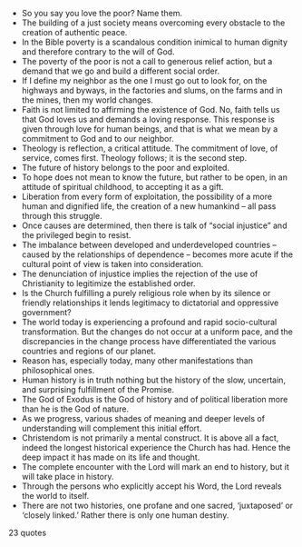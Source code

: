  - So you say you love the poor? Name them.
 - The building of a just society means overcoming every obstacle to the creation of authentic peace.
 - In the Bible poverty is a scandalous condition inimical to human dignity and therefore contrary to the will of God.
 - The poverty of the poor is not a call to generous relief action, but a demand that we go and build a different social order.
 - If I define my neighbor as the one I must go out to look for, on the highways and byways, in the factories and slums, on the farms and in the mines, then my world changes.
 - Faith is not limited to affirming the existence of God. No, faith tells us that God loves us and demands a loving response. This response is given through love for human beings, and that is what we mean by a commitment to God and to our neighbor.
 - Theology is reflection, a critical attitude. The commitment of love, of service, comes first. Theology follows; it is the second step.
 - The future of history belongs to the poor and exploited.
 - To hope does not mean to know the future, but rather to be open, in an attitude of spiritual childhood, to accepting it as a gift.
 - Liberation from every form of exploitation, the possibility of a more human and dignified life, the creation of a new humankind – all pass through this struggle.
 - Once causes are determined, then there is talk of “social injustice” and the privileged begin to resist.
 - The imbalance between developed and underdeveloped countries – caused by the relationships of dependence – becomes more acute if the cultural point of view is taken into consideration.
 - The denunciation of injustice implies the rejection of the use of Christianity to legitimize the established order.
 - Is the Church fulfilling a purely religious role when by its silence or friendly relationships it lends legitimacy to dictatorial and oppressive government?
 - The world today is experiencing a profound and rapid socio-cultural transformation. But the changes do not occur at a uniform pace, and the discrepancies in the change process have differentiated the various countries and regions of our planet.
 - Reason has, especially today, many other manifestations than philosophical ones.
 - Human history is in truth nothing but the history of the slow, uncertain, and surprising fulfillment of the Promise.
 - The God of Exodus is the God of history and of political liberation more than he is the God of nature.
 - As we progress, various shades of meaning and deeper levels of understanding will complement this initial effort.
 - Christendom is not primarily a mental construct. It is above all a fact, indeed the longest historical experience the Church has had. Hence the deep impact it has made on its life and thought.
 - The complete encounter with the Lord will mark an end to history, but it will take place in history.
 - Through the persons who explicitly accept his Word, the Lord reveals the world to itself.
 - There are not two histories, one profane and one sacred, ‘juxtaposed’ or ‘closely linked.’ Rather there is only one human destiny.

23 quotes